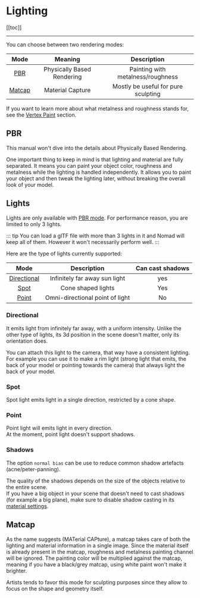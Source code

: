 # Lighting

[[toc]]

---

You can choose between two rendering modes:

| Mode              | Meaning                    | Description                         |
| :---:             | :---:                      | :---:                               |
| [PBR](#pbr)       | Physically Based Rendering | Painting with metalness/roughness   |
| [Matcap](#matcap) | Material Capture           | Mostly be useful for pure sculpting |

If you want to learn more about what metalness and roughness stands for, see the [Vertex Paint](paint.md) section.


## PBR
This manual won't dive into the details about Physically Based Rendering.

One important thing to keep in mind is that lighting and material are fully separated.
It means you can paint your object color, roughness and metalness while the lighting is handled independently.
It allows you to paint your object and then tweak the lighting later, without breaking the overall look of your model.


## Lights
Lights are only available with [PBR mode](#pbr).
For performance reason, you are limited to only 3 lights.

::: tip
You can load a glTF file with more than 3 lights in it and Nomad will keep all of them.
However it won't necessarily perform well.
:::

Here are the type of lights currently supported:

| Mode                        | Description                      | Can cast shadows |
| :---:                       | :---:                            | :---: |
| [Directional](#directional) | Infinitely far away sun light    | yes   |
| [Spot](spot.md)             | Cone shaped lights				 | Yes   |
| [Point](point.md)           | Omni-directional point of light  | No    |

### Directional
It emits light from infinitely far away, with a uniform intensity.
Unlike the other type of lights, its 3d position in the scene doesn't matter, only its orientation does.

You can attach this light to the camera, that way have a consistent lighting.  
For example you can use it to make a rim light (strong light that emits, the back of your model or pointing towards the camera) that always light the back of your model.

### Spot
Spot light emits light in a single direction, restricted by a cone shape.

### Point
Point light will emits light in every direction.  
At the moment, point light doesn't support shadows.

### Shadows
The option `normal bias` can be use to reduce common shadow artefacts (acne/peter-panning).

The quality of the shadows depends on the size of the objects relative to the entire scene.  
If you have a big object in your scene that doesn't need to cast shadows (for example a big plane), make sure to disable shadow casting in its [material settings](material.md#cast-shadows).


## Matcap
As the name suggests (MATerial CAPture), a matcap takes care of both the lighting and material information in a single image.
Since the material itself is already present in the matcap, roughness and metalness painting channel will be ignored.
The painting color will be multiplied against the matcap, meaning if you have a black/grey matcap, using white paint won't make it brighter.

Artists tends to favor this mode for sculpting purposes since they allow to focus on the shape and geometry itself.
